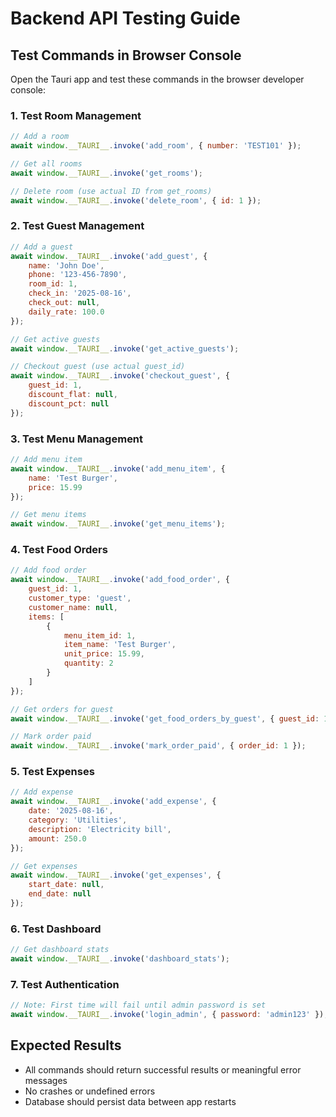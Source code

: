 # Backend API Testing Guide

## Test Commands in Browser Console

Open the Tauri app and test these commands in the browser developer console:

### 1. Test Room Management
```javascript
// Add a room
await window.__TAURI__.invoke('add_room', { number: 'TEST101' });

// Get all rooms
await window.__TAURI__.invoke('get_rooms');

// Delete room (use actual ID from get_rooms)
await window.__TAURI__.invoke('delete_room', { id: 1 });
```

### 2. Test Guest Management
```javascript
// Add a guest
await window.__TAURI__.invoke('add_guest', {
    name: 'John Doe',
    phone: '123-456-7890',
    room_id: 1,
    check_in: '2025-08-16',
    check_out: null,
    daily_rate: 100.0
});

// Get active guests
await window.__TAURI__.invoke('get_active_guests');

// Checkout guest (use actual guest_id)
await window.__TAURI__.invoke('checkout_guest', {
    guest_id: 1,
    discount_flat: null,
    discount_pct: null
});
```

### 3. Test Menu Management
```javascript
// Add menu item
await window.__TAURI__.invoke('add_menu_item', {
    name: 'Test Burger',
    price: 15.99
});

// Get menu items
await window.__TAURI__.invoke('get_menu_items');
```

### 4. Test Food Orders
```javascript
// Add food order
await window.__TAURI__.invoke('add_food_order', {
    guest_id: 1,
    customer_type: 'guest',
    customer_name: null,
    items: [
        {
            menu_item_id: 1,
            item_name: 'Test Burger',
            unit_price: 15.99,
            quantity: 2
        }
    ]
});

// Get orders for guest
await window.__TAURI__.invoke('get_food_orders_by_guest', { guest_id: 1 });

// Mark order paid
await window.__TAURI__.invoke('mark_order_paid', { order_id: 1 });
```

### 5. Test Expenses
```javascript
// Add expense
await window.__TAURI__.invoke('add_expense', {
    date: '2025-08-16',
    category: 'Utilities',
    description: 'Electricity bill',
    amount: 250.0
});

// Get expenses
await window.__TAURI__.invoke('get_expenses', {
    start_date: null,
    end_date: null
});
```

### 6. Test Dashboard
```javascript
// Get dashboard stats
await window.__TAURI__.invoke('dashboard_stats');
```

### 7. Test Authentication
```javascript
// Note: First time will fail until admin password is set
await window.__TAURI__.invoke('login_admin', { password: 'admin123' });
```

## Expected Results
- All commands should return successful results or meaningful error messages
- No crashes or undefined errors
- Database should persist data between app restarts
